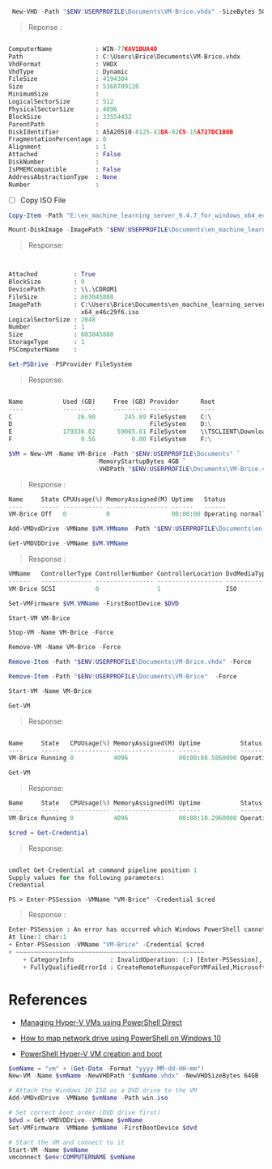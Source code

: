 

```PowerShell
 New-VHD -Path "$ENV:USERPROFILE\Documents\VM-Brice.vhdx" -SizeBytes 5GB -Dynamic 
```
> Reponse :
```python

ComputerName            : WIN-77KAV1BUA4O
Path                    : C:\Users\Brice\Documents\VM-Brice.vhdx
VhdFormat               : VHDX
VhdType                 : Dynamic
FileSize                : 4194304
Size                    : 5368709120
MinimumSize             :
LogicalSectorSize       : 512
PhysicalSectorSize      : 4096
BlockSize               : 33554432
ParentPath              :
DiskIdentifier          : A5A20510-8125-41DA-82C5-15A727DC1B0B
FragmentationPercentage : 0
Alignment               : 1
Attached                : False
DiskNumber              :
IsPMEMCompatible        : False
AddressAbstractionType  : None
Number                  :

```

- [ ] Copy ISO File

```powershell
Copy-Item -Path "E:\en_machine_learning_server_9.4.7_for_windows_x64_e46c29f6.iso" -Destination "$ENV:USERPROFILE\Documents"
```

```powershell
Mount-DiskImage -ImagePath "$ENV:USERPROFILE\Documents\en_machine_learning_server_9.4.7_for_windows_x64_e46c29f6.iso"
```
> Response:
```python


Attached          : True
BlockSize         : 0
DevicePath        : \\.\CDROM1
FileSize          : 603045888
ImagePath         : C:\Users\Brice\Documents\en_machine_learning_server_9.4.7_for_windows_
                    x64_e46c29f6.iso
LogicalSectorSize : 2048
Number            : 1
Size              : 603045888
StorageType       : 1
PSComputerName    :
```

```powershell
Get-PSDrive -PSProvider FileSystem
```
> Response:
```python

Name           Used (GB)     Free (GB) Provider      Root                                                             CurrentLocation
----           ---------     --------- --------      ----                                                             ---------------
C                  26.90        245.89 FileSystem    C:\                                                             Windows\system32
D                                      FileSystem    D:\
E              179336.02      59065.01 FileSystem    \\TSCLIENT\Downloads
F                   0.56          0.00 FileSystem    F:\
```

```powershell
$VM = New-VM -Name VM-Brice -Path "$ENV:USERPROFILE\Documents" `
                        -MemoryStartupBytes 4GB `
                        -VHDPath "$ENV:USERPROFILE\Documents\VM-Brice.vhdx"
```
> Response :
```python
Name     State CPUUsage(%) MemoryAssigned(M) Uptime   Status             Version
----     ----- ----------- ----------------- ------   ------             -------
VM-Brice Off   0           0                 00:00:00 Operating normally 10.0
```

```powershell
Add-VMDvdDrive -VMName $VM.VMName -Path "$ENV:USERPROFILE\Documents\en-us_windows_server_2022_x64_dvd_620d7eac.iso"
```

```powershell
Get-VMDVDDrive -VMName $VM.VMName
```
> Response :
```python
VMName   ControllerType ControllerNumber ControllerLocation DvdMediaType Path
------   -------------- ---------------- ------------------ ------------ ----
VM-Brice SCSI           0                1                  ISO          C:\Users\Brice\Documents\en_machine_learning_server_9.4.7...
```

```powershell
Set-VMFirmware $VM.VMName -FirstBootDevice $DVD
```

```powershell
Start-VM VM-Brice
```

```powershell
Stop-VM -Name VM-Brice -Force
```

```powershell
Remove-VM -Name VM-Brice -Force
```

```powershell
Remove-Item -Path "$ENV:USERPROFILE\Documents\VM-Brice.vhdx" -Force
```


```powershell
Remove-Item -Path "$ENV:USERPROFILE\Documents\VM-Brice"  -Force 
```


```powershell
Start-VM -Name VM-Brice
```

```powershell
Get-VM
```
> Response:
```python

Name     State   CPUUsage(%) MemoryAssigned(M) Uptime           Status             Version
----     -----   ----------- ----------------- ------           ------             -------
VM-Brice Running 0           4096              00:00:08.5860000 Operating normally 10.0
```

```powershell
Get-VM
```
> Response:
```python
Name     State   CPUUsage(%) MemoryAssigned(M) Uptime           Status             Version
----     -----   ----------- ----------------- ------           ------             -------
VM-Brice Running 0           4096              00:00:10.2960000 Operating normally 9.0
```

```powershell
$cred = Get-Credential
```
> Response:
```python

cmdlet Get-Credential at command pipeline position 1
Supply values for the following parameters:
Credential
```

```
PS > Enter-PSSession -VMName "VM-Brice" -Credential $cred
```
> Response :
```python
Enter-PSSession : An error has occurred which Windows PowerShell cannot handle. A remote session might have ended.
At line:1 char:1
+ Enter-PSSession -VMName "VM-Brice" -Credential $cred
+ ~~~~~~~~~~~~~~~~~~~~~~~~~~~~~~~~~~~~~~~~~~~~~~~~~~~~
    + CategoryInfo          : InvalidOperation: (:) [Enter-PSSession], PSRemotingDataStructureException
    + FullyQualifiedErrorId : CreateRemoteRunspaceForVMFailed,Microsoft.PowerShell.Commands.EnterPSSessionCommand
```


# References


- [Managing Hyper-V VMs using PowerShell Direct](https://www.red-gate.com/simple-talk/sysadmin/powershell/managing-hyper-v-vms-using-powershell-direct/)
- [How to map network drive using PowerShell on Windows 10](https://pureinfotech.com/map-network-drive-powershell-windows-10/)

- [PowerShell Hyper-V VM creation and boot](https://stackoverflow.com/questions/61144238/powershell-hyper-v-vm-creation-and-boot)

```powershell
$vmName = "vm" + (Get-Date -Format "yyyy-MM-dd-HH-mm")
New-VM -Name $vmName -NewVHDPath "$vmName.vhdx" -NewVHDSizeBytes 64GB -MemoryStartupBytes 8GB -Path $vmName -Generation 2

# Attach the Windows 10 ISO as a DVD drive to the VM
Add-VMDvdDrive -VMName $vmName -Path win.iso

# Set correct boot order (DVD drive first)
$dvd = Get-VMDVDDrive -VMName $vmName
Set-VMFirmware -VMName $vmName -FirstBootDevice $dvd

# Start the VM and connect to it
Start-VM -Name $vmName
vmconnect $env:COMPUTERNAME $vmName
```
